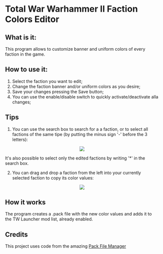 # Total War Warhammer II Faction Colors Editor

## What is it:
This program allows to customize banner and uniform colors of every faction in the game.

## How to use it:
1) Select the faction you want to edit; 
2) Change the faction banner and/or uniform colors as you desire;
3) Save your changes pressing the Save button;
4) You can use the enable/disable switch to quickly activate/deactivate alla changes;

## Tips
1) You can use the search box to search for a a faction, or to select all factions of the same tipe (by putting the minus sign '-' before the 3 letters):

<p align="center">
<img src="https://i.imgur.com/YPpRSvz.gif">
</p>

  It's also possible to select only the edited factions by writing '*' in the search box.

2) You can drag and drop a faction from the left into your currently selected faction to copy its color values:

<p align="center">
<img src="https://i.imgur.com/12KK5Wk.gif">
</p>

## How it works
The program creates a .pack file with the new color values and adds it to the TW Launcher mod list, already enabled.

## Credits
This project uses code from the amazing [Pack File Manager](https://sourceforge.net/projects/packfilemanager/)
